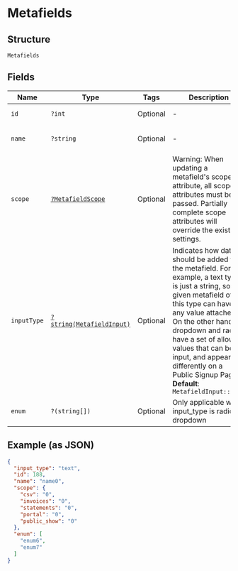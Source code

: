 
# Metafields

## Structure

`Metafields`

## Fields

| Name | Type | Tags | Description | Getter | Setter |
|  --- | --- | --- | --- | --- | --- |
| `id` | `?int` | Optional | - | getId(): ?int | setId(?int id): void |
| `name` | `?string` | Optional | - | getName(): ?string | setName(?string name): void |
| `scope` | [`?MetafieldScope`](../../doc/models/metafield-scope.md) | Optional | Warning: When updating a metafield's scope attribute, all scope attributes must be passed. Partially complete scope attributes will override the existing settings. | getScope(): ?MetafieldScope | setScope(?MetafieldScope scope): void |
| `inputType` | [`?string(MetafieldInput)`](../../doc/models/metafield-input.md) | Optional | Indicates how data should be added to the metafield. For example, a text type is just a string, so a given metafield of this type can have any value attached. On the other hand, dropdown and radio have a set of allowed values that can be input, and appear differently on a Public Signup Page.<br>**Default**: `MetafieldInput::TEXT` | getInputType(): ?string | setInputType(?string inputType): void |
| `enum` | `?(string[])` | Optional | Only applicable when input_type is radio or dropdown | getEnum(): ?array | setEnum(?array enum): void |

## Example (as JSON)

```json
{
  "input_type": "text",
  "id": 188,
  "name": "name0",
  "scope": {
    "csv": "0",
    "invoices": "0",
    "statements": "0",
    "portal": "0",
    "public_show": "0"
  },
  "enum": [
    "enum6",
    "enum7"
  ]
}
```

